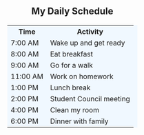 <!DOCTYPE html>
<html lang="en">
<head>
<meta charset="UTF-8">
<title>My Busy Day Schedule</title>
<style>
table {
width: 60%;
border-collapse: collapse;
margin: 20px auto;
background-color: #f0f8ff;
}

th {
background-color: #4CAF50;
color: white;
padding: 10px;
}

td {
border: 1px solid #ddd;
padding: 8px;
text-align: center;
}

.highlight-row {
background-color: #ffebcd;
}

.first-column {
font-weight: bold;
background-color: #e6f7ff;
}
</style>
</head>
<body>

<h2 style="text-align:center;">My Daily Schedule</h2>

<table>
<tr>
<th>Time</th>
<th>Activity</th>
</tr>
<tr class="highlight-row">
<td class="first-column">7:00 AM</td>
<td>Wake up and get ready</td>
</tr>
<tr>
<td class="first-column">8:00 AM</td>
<td>Eat breakfast</td>
</tr>
<tr>
<td class="first-column">9:00 AM</td>
<td>Go for a walk</td>
</tr>
<tr class="highlight-row">
<td class="first-column">11:00 AM</td>
<td>Work on homework</td>
</tr>
<tr>
<td class="first-column">1:00 PM</td>
<td>Lunch break</td>
</tr>
<tr>
<td class="first-column">2:00 PM</td>
<td>Student Council meeting</td>
</tr>
<tr class="highlight-row">
<td class="first-column">4:00 PM</td>
<td>Clean my room</td>
</tr>
<tr>
<td class="first-column">6:00 PM</td>
<td>Dinner with family</td>
</tr>
</table>

</body>
</html>
